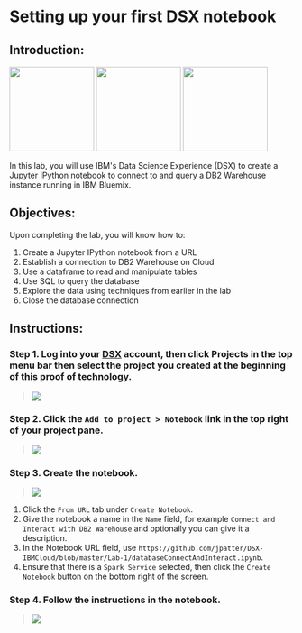 # Setting up your first DSX notebook

## Introduction:

[<img src="https://raw.githubusercontent.com/Davin-IBM/Proof-of-Technology/master/DSX/images/DSX.png" height="150"/>](http://datascience.ibm.com/) [<img src="https://github.com/jpatter/LMCO/blob/master/Lab-1/images/DB2Warehouse.png" height="150"/>](https://www.ibm.com/analytics/us/en/technology/cloud-data-services/dashdb/) [<img src="https://raw.githubusercontent.com/Davin-IBM/Proof-of-Technology/master/DSX/images/jupyter.png" height="150"/>](http://jupyter.org/index.html)

In this lab, you will use IBM's Data Science Experience (DSX) to create a Jupyter IPython notebook to connect to and query a DB2 Warehouse instance running in IBM Bluemix.

## Objectives:

Upon completing the lab, you will know how to:

1. Create a Jupyter IPython notebook from a URL
1. Establish a connection to DB2 Warehouse on Cloud
1. Use a dataframe to read and manipulate tables
1. Use SQL to query the database
1. Explore the data using techniques from earlier in the lab
1. Close the database connection

## Instructions:

### Step 1.  Log into your [DSX](http://datascience.ibm.com/) account, then click Projects in the top menu bar then select the project you created at the beginning of this proof of technology.

> <img src="https://raw.githubusercontent.com/jpatter/Proof-of-Technology/master/DSX/Lab-1/images/DSX-open-project.png"/>

### Step 2.  Click the `Add to project > Notebook` link in the top right of your project pane.

> <img src="https://raw.githubusercontent.com/jpatter/DSX/master/Lab-1/images/DSX-add-notebook.png"/>

### Step 3.  Create the notebook.

> <img src="https://raw.githubusercontent.com/jpatter/DSX/master/Lab-1/images/DSX-create-notebook-from-url.png"/>

1. Click the `From URL` tab under `Create Notebook`.
1. Give the notebook a name in the `Name` field, for example `Connect and Interact with DB2 Warehouse` and optionally you can give it a description.
1. In the Notebook URL field, use `https://github.com/jpatter/DSX-IBMCloud/blob/master/Lab-1/databaseConnectAndInteract.ipynb`.
1. Ensure that there is a `Spark Service` selected, then click the `Create Notebook` button on the bottom right of the screen.

### Step 4.  Follow the instructions in the notebook.

> <img src="https://raw.githubusercontent.com/jpatter/DSX/master/Lab-1/images/DSX-edit-notebook-begin.png"/>
